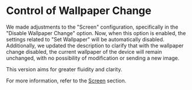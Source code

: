 # Control of Wallpaper Change

We made adjustments to the "Screen" configuration, specifically in the "Disable Wallpaper Change" option. Now, when this option is enabled, the settings related to "Set Wallpaper" will be automatically disabled. Additionally, we updated the description to clarify that with the wallpaper change disabled, the current wallpaper of the device will remain unchanged, with no possibility of modification or sending a new image.

This version aims for greater fluidity and clarity.

For more information, refer to the [Screen](../../portal/configuracoes/editar-politica/configuracoes-gerais/screen.md) section.
